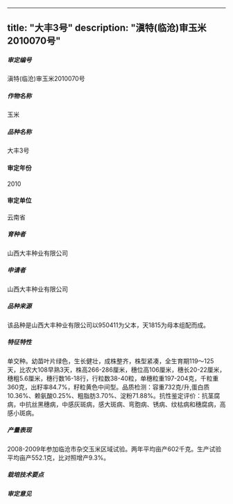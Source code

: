 
---
title: "大丰3号"
description: "滇特(临沧)审玉米2010070号"
---
##### 审定编号 
滇特(临沧)审玉米2010070号

##### 作物名称
玉米

##### 品种名称
大丰3号

#### 审定年份
2010	

#### 审定单位
云南省

##### 育种者
山西大丰种业有限公司

##### 申请者
山西大丰种业有限公司

##### 品种来源
该品种是山西大丰种业有限公司以950411为父本，天1815为母本组配而成。

##### 特征特性
单交种。幼苗叶片绿色，生长健壮，成株整齐，株型紧凑，全生育期119～125天，比农大108早熟3天，株高266-286厘米，穗位高106厘米，穗长20-22厘米，穗粗5.6厘米，穗行数16-18行，行粒数38-40粒，单穗粒重197-204克，千粒重360克，出籽率84.7%，籽粒黄色中间型。品质检测：容重732克/升,蛋白质10.36%、赖氨酸0.25%、粗脂肪3.70%、淀粉71.88%。抗性鉴定评价：抗茎腐病，中抗丝黑穗病，中感灰斑病，感大斑病、弯胞病、锈病、纹枯病和穗腐病，高感小斑病。

##### 产量表现
2008-2009年参加临沧市杂交玉米区域试验。两年平均亩产602千克。生产试验平均亩产552.1克，比对照增产9.3%。 

##### 栽培技术要点


##### 审定意见



